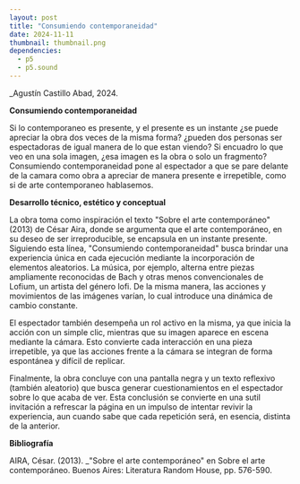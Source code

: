 ```yaml
---
layout: post
title: "Consumiendo contemporaneidad"
date: 2024-11-11
thumbnail: thumbnail.png
dependencies:
  - p5
  - p5.sound
---
```


<div id="div-sketch">
  <script type="text/javascript" src="sketch.js"></script>
</div>

_Agustín Castillo Abad, 2024.

**Consumiendo contemporaneidad**

Si lo contemporaneo es presente, y el presente es un instante ¿se puede apreciar la obra dos veces de la misma forma? ¿pueden dos personas ser espectadoras de igual manera de lo que estan viendo? Si encuadro lo que veo en una sola imagen, ¿esa imagen es la obra o solo un fragmento? Consumiendo contemporaneidad pone al espectador a que se pare delante de la camara como obra a apreciar de manera presente e irrepetible, como si de arte contemporaneo hablasemos.

**Desarrollo técnico, estético y conceptual**

La obra toma como inspiración el texto "Sobre el arte contemporáneo" (2013) de César Aira, donde se argumenta que el arte contemporáneo, en su deseo de ser irreproducible, se encapsula en un instante presente. Siguiendo esta línea, "Consumiendo contemporaneidad" busca brindar una experiencia única en cada ejecución mediante la incorporación de elementos aleatorios. La música, por ejemplo, alterna entre piezas ampliamente reconocidas de Bach y otras menos convencionales de Lofium, un artista del género lofi. De la misma manera, las acciones y movimientos de las imágenes varían, lo cual introduce una dinámica de cambio constante.

El espectador también desempeña un rol activo en la misma, ya que inicia la acción con un simple clic, mientras que su imagen aparece en escena mediante la cámara. Esto convierte cada interacción en una pieza irrepetible, ya que las acciones frente a la cámara se integran de forma espontánea y difícil de replicar.

Finalmente, la obra concluye con una pantalla negra y un texto reflexivo (también aleatorio) que busca generar cuestionamientos en el espectador sobre lo que acaba de ver. Esta conclusión se convierte en una sutil invitación a refrescar la página en un impulso de intentar revivir la experiencia, aun cuando sabe que cada repetición será, en esencia, distinta de la anterior.

**Bibliografía**

AIRA, César. (2013). _"Sobre el arte contemporáneo" en Sobre el arte contemporáneo. Buenos Aires: Literatura Random House, pp. 576-590.

